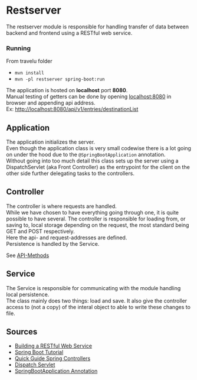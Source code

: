 # Restserver

The restserver module is responsible for handling transfer of data between backend and frontend using a RESTful web service.

### Running

From travelu folder
- `mvn install`
- `mvn -pl restserver spring-boot:run`

The application is hosted on **localhost** port **8080**.  
Manual testing of getters can be done by opening [localhost:8080](http://localhost:8080/) in browser and appending api address.  
Ex: [http://localhost:8080/api/v1/entries/destinationList](http://localhost:8080/api/v1/entries/destinationList)

## Application

The application initializes the server.  
Even though the application class is very small codewise there is a lot going on under the hood due to the `@SpringBootApplication` annotation.  
Without going into too much detail this class sets up the server using a DispatchServlet (aka Front Controller) as the entrypoint for the client on the other side further delegating tasks to the controllers.


## Controller

The controller is where requests are handled.   
While we have chosen to have everything going through one, it is quite possible to have several. 
The controller is responsible for loading from, or saving to, local storage depending on the request, the most standard being GET and POST respectively.  
Here the api- and request-addresses are defined.  
Persistence is handled by the Service.

See [API-Methods](travelu/fxui/src/API-Methods.md)

## Service

The Service is responsible for communicating with the module handling local persistence.  
The class mainly does two things: load and save. It also give the controller access to (not a copy) of the interal object to able to write these changes to file.

## Sources
- [Building a RESTful Web Service](https://spring.io/guides/gs/rest-service/)
- [Spring Boot Tutorial](https://www.baeldung.com/spring-boot-start)
- [Quick Guide Spring Controllers](https://www.baeldung.com/spring-controllers)
- [Dispatch Servlet](https://www.geeksforgeeks.org/what-is-dispatcher-servlet-in-spring/)
- [SpringBootApplication Annotation](https://docs.spring.io/spring-boot/docs/current/api/org/springframework/boot/autoconfigure/SpringBootApplication.html) 
